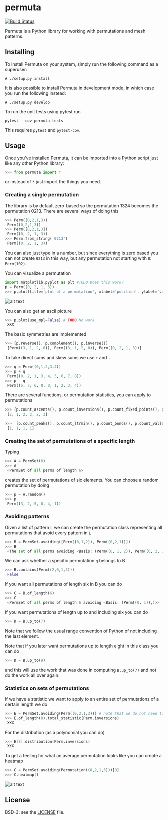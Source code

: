 # permuta

[![Build Status](https://travis-ci.org/PermutaTriangle/Permuta.svg?branch=master)](https://travis-ci.org/PermutaTriangle/Permuta)

Permuta is a Python library for working with permutations and mesh patterns.

## Installing
To install Permuta on your system, simply run the following command as a
superuser:
```
# ./setup.py install
```

It is also possible to install Permuta in development mode, in which case you
run the following instead:
```
# ./setup.py develop
```

To run the unit tests using pytest run
```
pytest --cov permuta tests
```
This requires `pytest` and `pytest-cov`.

## Usage
Once you've installed Permuta, it can be imported into a Python script just
like any other Python library:

```python
>>> from permuta import *
```

or instead of `*` just import the things you need.

### Creating a single permutation

The library is by default zero-based so the permutation 1324 becomes the
permutation 0213. There are several ways of doing this

```python
>>> Perm((0,2,1,3))
 Perm((0,2,1,3))
>>> Perm([0,2,1,3])
 Perm((0, 2, 1, 3))
>>> Perm.from_string('0213')
 Perm((0, 2, 1, 3))
```

You can also just type in a number, but since everything is zero based you can
not create `0213` in this way, but any permutation not starting with `0`:
`Perm(102)`.

You can visualize a permutation

```python
import matplotlib.pyplot as plt #TODO Does this work?
p = Perm((0, 2, 1, 3))
>>> p.plot(title='plot of a permutation', xlabel='position', ylabel='value') # TODO WHY NOT WORK RAGGI?
```

![alt text](https://github.com/PermutaTriangle/Permuta/img/american-mink.jpg "Plot of a permutation")

You can also get an ascii picture

```python
>>> p.plot(use_mpl=False) # TODO No work
 XXX
```

The basic symmetries are implemented
```python
>>> [p.reverse(), p.complement(), p.inverse()]
 [Perm((3, 1, 2, 0)), Perm((3, 1, 2, 0)), Perm((0, 2, 1, 3))]
```

To take direct sums and skew sums we use `+` and `-`

```python
>>> q = Perm((0,1,2,3,4))
>>> p + q
 Perm((0, 2, 1, 3, 4, 5, 6, 7, 8))
>>> p - q
 Perm((5, 7, 6, 8, 0, 1, 2, 3, 4))
```

There are several functions, or permutation statistics, you can apply to
permutations

```python
>>> [p.count_ascents(), p.count_inversions(), p.count_fixed_points(), p.length_of_longestrun(), p.majorindex(), p.count_cycles()]
 [2, 1, 2, 2, 2, 3]
```

```python
>>>  [p.count_peaks(), p.count_ltrmin(), p.count_bonds(), p.count_valleys()]
 [1, 1, 1, 1]
```

### Creating the set of permutations of a specific length
Typing

```python
>>> A = PermSet(6)
>>> A
 <PermSet of all perms of length 6>
```

creates the set of permutations of six elements. You can choose a random
permutation by doing

```python
>>> p = A.random()
>>> p
 Perm((3, 2, 5, 0, 4, 1))
```

### Avoiding patterns
Given a list of pattern `L` we can create the permutation class representing all
permutations that avoid every pattern in `L`

```python
>>> B = PermSet.avoiding([Perm((0,1,2)), Perm((0,2,1))])
>>> B
 <The set of all perms avoiding <Basis: (Perm((0, 1, 2)), Perm((0, 2, 1)))>>
```

We can ask whether a specific permutation `q` belongs to B
```python
>>> B.contains(Perm((2,0,1,3)))
 False
```

If you want all permutations of length six in B you can do

```python
>>> C = B.of_length(6)
>>> C
 <PermSet of all perms of length 6 avoiding <Basis: (Perm((0, 1)),)>>
```

If you want permutations of length up to and including six you can do

```python
>>> D = B.up_to(7)
```

Note that we follow the usual range convention of Python of not including the
last element.

Note that if you later want permutations up to length eight in this class you
can do

```python
>>> D = B.up_to(9)
```

and this will use the work that was done in computing `B.up_to(7)` and not do the
work all over again.

### Statistics on sets of permutations

If we have a statistic we want to apply to an entire set of permutations of a
certain length we do

```python
>>> E = PermSet.avoiding(Perm((0,2,1,3))) # note that we do not need to put a single pattern in a list
>>> E.of_length(8).total_statistic(Perm.inversions)
 XXX
```

For the distribution (as a polynomial you can do)

```python
>>> E[8].distribution(Perm.inversions)
 XXX
```

To get a feeling for what an average permutation looks like you can create a
heatmap

```python
>>> C = PermSet.avoiding(Permutation((0,2,1,3)))[9]
>>> C.heatmap()
```

![alt text](https://github.com/PermutaTriangle/Permuta/img/american-mink.jpg "Plot of a permutation")

## License
BSD-3: see the [LICENSE](https://github.com/PermutaTriangle/Permuta/blob/master/LICENSE) file.
